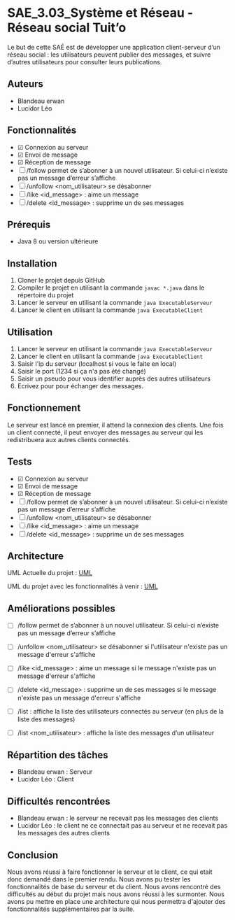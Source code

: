 # SAE_3.03_Système et Réseau - Réseau social Tuit’o

Le but de cette SAÉ est de développer une application client-serveur d’un réseau social : les utilisateurs peuvent publier des messages, et suivre d’autres utilisateurs pour consulter leurs publications.

## Auteurs
- Blandeau erwan
- Lucidor Léo

## Fonctionnalités
- &#9745; Connexion au serveur
- &#9745; Envoi de message
- &#9745; Réception de message
- &#9744; /follow <nom utilisateur> permet de s’abonner à un nouvel utilisateur. Si celui-ci
n’existe pas un message d’erreur s’affiche
- &#9744; /unfollow <nom_utilisateur> se désabonner
- &#9744; /like <id_message> : aime un message
- &#9744; /delete <id_message> : supprime un de ses messages

## Prérequis
- Java 8 ou version ultérieure

## Installation
1. Cloner le projet depuis GitHub
2. Compiler le projet en utilisant la commande `javac *.java` dans le répertoire du projet
3. Lancer le serveur en utilisant la commande `java ExecutableServeur`
4. Lancer le client en utilisant la commande `java ExecutableClient`

## Utilisation
1. Lancer le serveur en utilisant la commande `java ExecutableServeur`
2. Lancer le client en utilisant la commande `java ExecutableClient`
3. Saisir l'ip du serveur (localhost si vous le faite en local)
4. Saisir le port (1234 si ça n'a pas été changé)
5. Saisir un pseudo pour vous identifier auprès des autres utilisateurs
6. Ecrivez pour pour échanger des messages.

## Fonctionnement
Le serveur est lancé en premier, il attend la connexion des clients. Une fois un client connecté, il peut envoyer des messages au serveur qui les redistribuera aux autres clients connectés.

## Tests

- &#9745; Connexion au serveur
- &#9745; Envoi de message
- &#9745; Réception de message
- &#9744; /follow <nom utilisateur> permet de s’abonner à un nouvel utilisateur. Si celui-ci
n’existe pas un message d’erreur s’affiche
- &#9744; /unfollow <nom_utilisateur> se désabonner
- &#9744; /like <id_message> : aime un message
- &#9744; /delete <id_message> : supprime un de ses messages


## Architecture

UML Actuelle du projet : [UML](./uml/Diagramme_actuelle.png)

UML du projet avec les fonctionnalités à venir : [UML](./uml/Diagramme_future.png)

## Améliorations possibles
- &#9744; /follow <nom utilisateur> permet de s’abonner à un nouvel utilisateur. Si celui-ci n’existe pas un message d’erreur s’affiche

- &#9744; /unfollow <nom_utilisateur> se désabonner si l'utilisateur n'existe pas un message d'erreur s'affiche

- &#9744; /like <id_message> : aime un message si le message n'existe pas un message d'erreur s'affiche

- &#9744; /delete <id_message> : supprime un de ses messages si le message n'existe pas un message d'erreur s'affiche

- &#9744; /list : affiche la liste des utilisateurs connectés au serveur (en plus de la liste des messages)

- &#9744; /list <nom_utilisateur> : affiche la liste des messages d’un utilisateur


## Répartition des tâches
- Blandeau erwan : Serveur
- Lucidor Léo : Client

## Difficultés rencontrées
- Blandeau erwan : le serveur ne recevait pas les messages des clients
- Lucidor Léo : le client ne ce connectait pas au serveur et ne recevait pas les messages des autres clients

## Conclusion
Nous avons réussi à faire fonctionner le serveur et le client, ce qui etait donc demandé dans le premier rendu. Nous avons pu tester les fonctionnalités de base du serveur et du client. Nous avons rencontré des difficultés au début du projet mais nous avons réussi à les surmonter. Nous avons pu mettre en place une architecture qui nous permettra d'ajouter des fonctionnalités supplémentaires par la suite.


